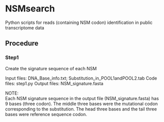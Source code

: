 # NSMsearch
Python scripts for reads (containing NSM codon) identification in public transcriptome data
## Procedure
### Step1    
Create the signature sequence of each NSM    

Input files: DNA_Base_info.txt; Substitution_in_POOL1andPOOL2.tab
Code files: step1.py
Output files: NSM_signature.fasta    

NOTE:  
Each NSM signature sequence in the output file (NSM_signature.fasta) has 9 bases (three codon).  The middle three bases were the mutational codon corresponding to the substitution. The head three bases and the tail three bases were reference sequence codon.
